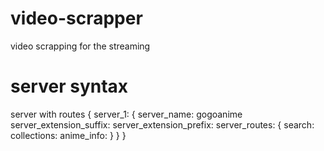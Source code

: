 # video-scrapper
video scrapping for the streaming

# server syntax
 server with routes
 {
     server_1: {
         server_name: gogoanime
         server_extension_suffix:
         server_extension_prefix:
         server_routes: {
             search: 
             collections:
             anime_info:
         }
     }
 }
